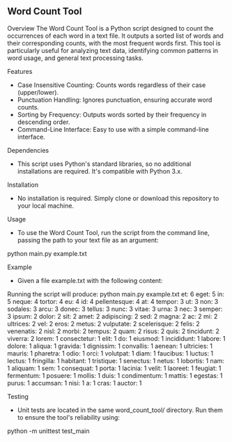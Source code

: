 ## Word Count Tool ##

Overview
The Word Count Tool is a Python script designed to count the occurrences of each word in a text file. It outputs a sorted list of words and their corresponding counts, with the most frequent words first. This tool is particularly useful for analyzing text data, identifying common patterns in word usage, and general text processing tasks.

Features
- Case Insensitive Counting: Counts words regardless of their case (upper/lower).
- Punctuation Handling: Ignores punctuation, ensuring accurate word counts.
- Sorting by Frequency: Outputs words sorted by their frequency in descending order.
- Command-Line Interface: Easy to use with a simple command-line interface.

Dependencies
- This script uses Python's standard libraries, so no additional installations are required. It's compatible with Python 3.x.

Installation
- No installation is required. Simply clone or download this repository to your local machine.

Usage
- To use the Word Count Tool, run the script from the command line, passing the path to your text file as an argument:

python main.py example.txt

Example
- Given a file example.txt with the following content:


Running the script will produce:
python main.py example.txt
et: 6
eget: 5
in: 5
neque: 4
tortor: 4
eu: 4
id: 4
pellentesque: 4
at: 4
tempor: 3
ut: 3
non: 3
sodales: 3
arcu: 3
donec: 3
tellus: 3
nunc: 3
vitae: 3
urna: 3
nec: 3
semper: 3
ipsum: 2
dolor: 2
sit: 2
amet: 2
adipiscing: 2
sed: 2
magna: 2
ac: 2
mi: 2
ultrices: 2
vel: 2
eros: 2
metus: 2
vulputate: 2
scelerisque: 2
felis: 2
venenatis: 2
nisl: 2
morbi: 2
tempus: 2
quam: 2
risus: 2
quis: 2
tincidunt: 2
viverra: 2
lorem: 1
consectetur: 1
elit: 1
do: 1
eiusmod: 1
incididunt: 1
labore: 1
dolore: 1
aliqua: 1
gravida: 1
dignissim: 1
convallis: 1
aenean: 1
ultricies: 1
mauris: 1
pharetra: 1
odio: 1
orci: 1
volutpat: 1
diam: 1
faucibus: 1
luctus: 1
lectus: 1
fringilla: 1
habitant: 1
tristique: 1
senectus: 1
netus: 1
lobortis: 1
nam: 1
aliquam: 1
sem: 1
consequat: 1
porta: 1
lacinia: 1
velit: 1
laoreet: 1
feugiat: 1
fermentum: 1
posuere: 1
mollis: 1
duis: 1
condimentum: 1
mattis: 1
egestas: 1
purus: 1
accumsan: 1
nisi: 1
a: 1
cras: 1
auctor: 1

Testing
- Unit tests are located in the same word_count_tool/ directory. Run them to ensure the tool's reliability using:

python -m unittest test_main